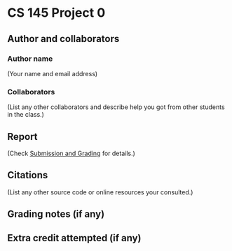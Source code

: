 # CS 145 Project 0

## Author and collaborators
### Author name
(Your name and email address)

### Collaborators
(List any other collaborators and describe help you got from other students in the class.)

## Report
(Check [Submission and Grading](../README.md#submission-and-grading) for details.)

## Citations
(List any other source code or online resources your consulted.)

## Grading notes (if any)

## Extra credit attempted (if any)
